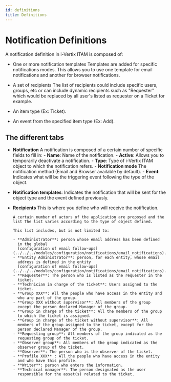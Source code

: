 ```yaml
---
id: definitions
title: Definitions
---
```


# Notification Definitions

A notification definition in i-Vertix ITAM is composed of:

- One or more notification templates
      Templates are added for specific notifications modes. This allows
      you to use one template for email notifications and another for
      browser notifications.

- A set of recipients
      The list of recipients could include specific users, groups, etc
      or can include dynamic recipients such as "Requester" which
      would be replaced by all user's listed as requester on a Ticket
      for example.

- An item type (Ex: Ticket).

- An event from the specified item type (Ex: Add).

## The different tabs

- **Notification**
              A notification is composed of a certain number of specific fields to fill in:
          - **Name**: Name of the notification.
          - **Active**: Allows you to temporarily deactivate a
            notification.
          - **Type**: Type of i-Vertix ITAM object to which the notification
            refers.
          - **Notification mode** The notification method (Email and
            Browser available by default).
          - **Event**: Indicates what will be the triggering event
            following the type of the object.

- **Notification templates**: Indicates the notification that will be
  sent for the object type and the event defined previously.

- **Recipients**
      This is where you define who will receive the notification.

      A certain number of actors of the application are proposed and the
      list The list varies according to the type of object defined.

      This list includes, but is not limited to:

      - **Administrator**: person whose email address has been defined
        in the global
        [configuration of email follow-ups](../../../modules/configuration/notifications/email_notifications).
      - **Entity Administrator**: person, for each entity, whose email
        address is defined in the entity
        [configuration of email follow-ups](../../../modules/configuration/notifications/email_notifications).
      - **Requester**: The person who is listed as the requester in the
        ticket.
      - **Technician in charge of the ticket**: Users assigned to the
        ticket.
      - **Group XXX**: All the people who have access in the entity and
        who are part of the group.
      - **Group XXX without supervisor**: All members of the group
        except the person declared Manager of the group.
      - **Group in charge of the ticket**: All the members of the group
        to which the ticket is assigned.
      - **Group in charge of the ticket without supervisor**: All
        members of the group assigned to the ticket, except for the
        person declared Manager of the group.
      - **Requesting group**: All members of the group indicated as the
        requesting group of the ticket.
      - **Observer group**: All members of the group indicated as the
        observer group of the ticket.
      - **Observer**: The person who is the observer of the ticket.
      - **Profile XXX** : All the people who have access in the entity
        and who have this profile.
      - **Writer**: person who enters the information.
      - **Technical manager**: The person designated as the user
        responsible for the asset(s) related to the ticket.
